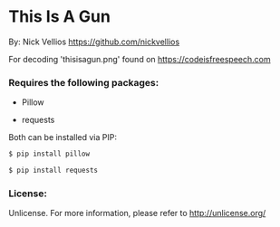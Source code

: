 # This Is A Gun

By: Nick Vellios https://github.com/nickvellios

For decoding 'thisisagun.png' found on https://codeisfreespeech.com

### Requires the following packages:

* Pillow

* requests


Both can be installed via PIP:

```sh
$ pip install pillow

$ pip install requests
```

### License:
Unlicense. For more information, please refer to http://unlicense.org/